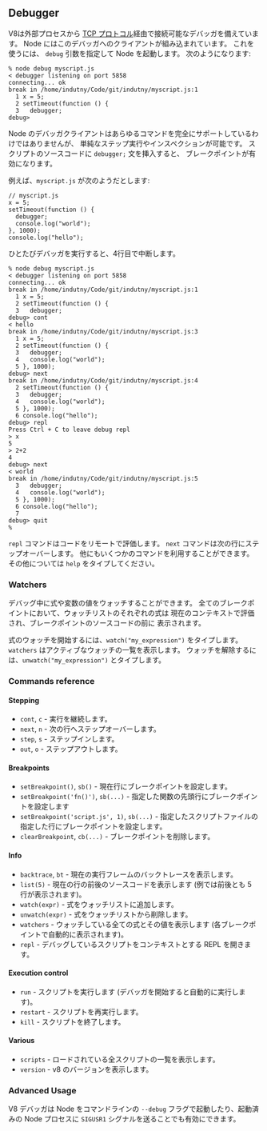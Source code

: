 ## Debugger

<!--
V8 comes with an extensive debugger which is accessible out-of-process via a
simple [TCP protocol](http://code.google.com/p/v8/wiki/DebuggerProtocol).
Node has a built-in client for this debugger. To use this, start Node with the
`debug` argument; a prompt will appear:
-->
V8は外部プロセスから [TCP プロトコル](http://code.google.com/p/v8/wiki/DebuggerProtocol)経由で接続可能なデバッガを備えています。
Node にはこのデバッガへのクライアントが組み込まれています。
これを使うには、 `debug` 引数を指定して Node を起動します。
次のようになります:

    % node debug myscript.js
    < debugger listening on port 5858
    connecting... ok
    break in /home/indutny/Code/git/indutny/myscript.js:1
      1 x = 5;
      2 setTimeout(function () {
      3   debugger;
    debug>

<!--
Node's debugger client doesn't support the full range of commands, but
simple step and inspection is possible. By putting the statement `debugger;`
into the source code of your script, you will enable a breakpoint.
-->
Node のデバッガクライアントはあらゆるコマンドを完全にサポートしているわけではありませんが、
単純なステップ実行やインスペクションが可能です。
スクリプトのソースコードに `debugger;` 文を挿入すると、
ブレークポイントが有効になります。

<!--
For example, suppose `myscript.js` looked like this:
-->
例えば、`myscript.js` が次のようだとします:

    // myscript.js
    x = 5;
    setTimeout(function () {
      debugger;
      console.log("world");
    }, 1000);
    console.log("hello");

<!--
Then once the debugger is run, it will break on line 4.
-->
ひとたびデバッガを実行すると、4行目で中断します。

    % node debug myscript.js
    < debugger listening on port 5858
    connecting... ok
    break in /home/indutny/Code/git/indutny/myscript.js:1
      1 x = 5;
      2 setTimeout(function () {
      3   debugger;
    debug> cont
    < hello
    break in /home/indutny/Code/git/indutny/myscript.js:3
      1 x = 5;
      2 setTimeout(function () {
      3   debugger;
      4   console.log("world");
      5 }, 1000);
    debug> next
    break in /home/indutny/Code/git/indutny/myscript.js:4
      2 setTimeout(function () {
      3   debugger;
      4   console.log("world");
      5 }, 1000);
      6 console.log("hello");
    debug> repl
    Press Ctrl + C to leave debug repl
    > x
    5
    > 2+2
    4
    debug> next
    < world
    break in /home/indutny/Code/git/indutny/myscript.js:5
      3   debugger;
      4   console.log("world");
      5 }, 1000);
      6 console.log("hello");
      7
    debug> quit
    %


<!--
The `repl` command allows you to evaluate code remotely. The `next` command
steps over to the next line. There are a few other commands available and more
to come. Type `help` to see others.
-->
``repl`` コマンドはコードをリモートで評価します。
``next`` コマンドは次の行にステップオーバーします。
他にもいくつかのコマンドを利用することができます。
その他については ``help`` をタイプしてください。

### Watchers

<!--
You can watch expression and variable values while debugging your code.
On every breakpoint each expression from the watchers list will be evaluated
in the current context and displayed just before the breakpoint's source code
listing.
-->
デバッグ中に式や変数の値をウォッチすることができます。
全てのブレークポイントにおいて、ウォッチリストのそれぞれの式は
現在のコンテキストで評価され、ブレークポイントのソースコードの前に
表示されます。

<!--
To start watching an expression, type `watch("my_expression")`. `watchers`
prints the active watchers. To remove a watcher, type
`unwatch("my_expression")`.
-->
式のウォッチを開始するには、`watch("my_expression")` をタイプします。
`watchers` はアクティブなウォッチの一覧を表示します。
ウォッチを解除するには、`unwatch("my_expression")` とタイプします。

### Commands reference

#### Stepping

<!--
* `cont`, `c` - Continue execution
* `next`, `n` - Step next
* `step`, `s` - Step in
* `out`, `o` - Step out
-->
* `cont`, `c` - 実行を継続します。
* `next`, `n` - 次の行へステップオーバーします。
* `step`, `s` - ステップインします。
* `out`, `o` - ステップアウトします。

#### Breakpoints

<!--
* `setBreakpoint()`, `sb()` - Set breakpoint on current line
* `setBreakpoint('fn()')`, `sb(...)` - Set breakpoint on a first statement in
functions body
* `setBreakpoint('script.js', 1)`, `sb(...)` - Set breakpoint on first line of
script.js
* `clearBreakpoint`, `cb(...)` - Clear breakpoint
-->
* `setBreakpoint()`, `sb()` - 現在行にブレークポイントを設定します。
* `setBreakpoint('fn()')`, `sb(...)` - 指定した関数の先頭行にブレークポイントを設定します
* `setBreakpoint('script.js', 1)`, `sb(...)` - 指定したスクリプトファイルの指定した行にブレークポイントを設定します。
* `clearBreakpoint`, `cb(...)` - ブレークポイントを削除します。

#### Info

<!--
* `backtrace`, `bt` - Print backtrace of current execution frame
* `list(5)` - List scripts source code with 5 line context (5 lines before and
after)
* `watch(expr)` - Add expression to watch list
* `unwatch(expr)` - Remove expression from watch list
* `watchers` - List all watchers and their values (automatically listed on each
breakpoint)
* `repl` - Open debugger's repl for evaluation in debugging script's context
-->
* `backtrace`, `bt` - 現在の実行フレームのバックトレースを表示します。
* `list(5)` - 現在の行の前後のソースコードを表示します (例では前後とも 5 行が表示されます)。
* `watch(expr)` - 式をウォッチリストに追加します。
* `unwatch(expr)` - 式をウォッチリストから削除します。
* `watchers` - ウォッチしている全ての式とその値を表示します (各ブレークポイントで自動的に表示されます)。
* `repl` - デバッグしているスクリプトをコンテキストとする REPL を開きます。

#### Execution control

<!--
* `run` - Run script (automatically runs on debugger's start)
* `restart` - Restart script
* `kill` - Kill script
-->
* `run` - スクリプトを実行します (デバッガを開始すると自動的に実行します)。
* `restart` - スクリプトを再実行します。
* `kill` - スクリプトを終了します。

#### Various

<!--
* `scripts` - List all loaded scripts
* `version` - Display v8's version
-->
* `scripts` - ロードされている全スクリプトの一覧を表示します。
* `version` - v8 のバージョンを表示します。

### Advanced Usage

<!--
The V8 debugger can be enabled and accessed either by starting Node with
the `--debug` command-line flag or by signaling an existing Node process
with `SIGUSR1`.
-->
V8 デバッガは Node をコマンドラインの `--debug` フラグで起動したり、起動済みの Node プロセスに `SIGUSR1` シグナルを送ることでも有効にできます。

